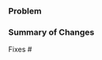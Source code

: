 ### Problem



### Summary of Changes

Fixes #


<!-- 
Note: The maintainers of this repo may make editorial changes as needed without creating comments.
Please ensure you have "Allow edits by maintainers" setting on this PR enabled to help speed up the review process. Thanks :)
-->